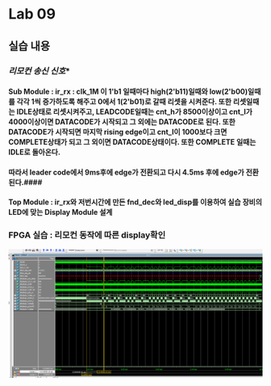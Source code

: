 # Lab 09
## 실습 내용
### *리모컨 송신 신호**
#### **Sub Module :  ir_rx** : clk_1M 이 1'b1 일때마다 high(2'b11)일때와 low(2'b00)일때를 각각 1씩 증가하도록 해주고 0에서 1(2'b01)로 갈때 리셋을 시켜준다.  또한 리셋일때는 IDLE상태로 리셋시켜주고, LEADCODE일때는 cnt_h가 8500이상이고 cnt_l가 4000이상이면 DATACODE가 시작되고 그 외에는 DATACODE로 된다. 또한 DATACODE가 시작되면 마지막 rising edge이고 cnt_l이 1000보다 크면 COMPLETE상태가 되고 그 외이면 DATACODE상태이다. 또한 COMPLETE 일때는 IDLE로 돌아온다. ####
#### 따라서 leader code에서 9ms후에 edge가 전환되고 다시 4.5ms 후에 edge가 전환된다.####
#### **Top Module** : ir_rx와 저번시간에 만든 fnd_dec와 led_disp를 이용하여  실습 장비의 LED에 맞는 Display Module 설계
### FPGA 실습 : 리모컨 동작에 따른 display확인 

![](https://github.com/RyuJinHa/LogicDesign/blob/master/practice09/%EC%BA%A1%EC%B2%98.PNG)
<!--stackedit_data:
eyJoaXN0b3J5IjpbLTExNzcxNTI0NiwtNzQ3MjAwMzYzXX0=
-->
